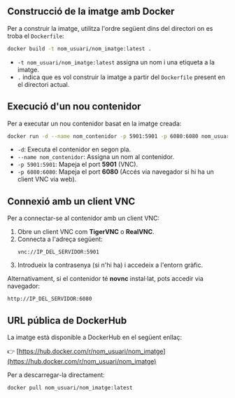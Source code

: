 ## Construcció de la imatge amb Docker

Per a construir la imatge, utilitza l'ordre següent dins del directori on es troba el `Dockerfile`:

```bash
docker build -t nom_usuari/nom_imatge:latest .
```

- `-t nom_usuari/nom_imatge:latest` assigna un nom i una etiqueta a la imatge.
- `.` indica que es vol construir la imatge a partir del `Dockerfile` present en el directori actual.

## Execució d'un nou contenidor

Per a executar un nou contenidor basat en la imatge creada:

```bash
docker run -d --name nom_contenidor -p 5901:5901 -p 6080:6080 nom_usuari/nom_imatge:latest
```

- `-d`: Executa el contenidor en segon pla.
- `--name nom_contenidor`: Assigna un nom al contenidor.
- `-p 5901:5901`: Mapeja el port **5901** (VNC).
- `-p 6080:6080`: Mapeja el port **6080** (Accés via navegador si hi ha un client VNC via web).

## Connexió amb un client VNC

Per a connectar-se al contenidor amb un client VNC:

1. Obre un client VNC com **TigerVNC** o **RealVNC**.
2. Connecta a l'adreça següent:
   ```
   vnc://IP_DEL_SERVIDOR:5901
   ```
3. Introdueix la contrasenya (si n'hi ha) i accedeix a l'entorn gràfic.

Alternativament, si el contenidor té **novnc** instal·lat, pots accedir via navegador:
   ```
   http://IP_DEL_SERVIDOR:6080
   ```

## URL pública de DockerHub

La imatge està disponible a DockerHub en el següent enllaç:

👉 [https://hub.docker.com/r/nom_usuari/nom_imatge](https://hub.docker.com/r/nom_usuari/nom_imatge)

Per a descarregar-la directament:

```bash
docker pull nom_usuari/nom_imatge:latest
```


